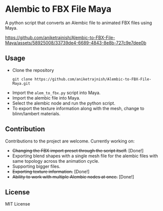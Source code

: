 # Alembic to FBX File Maya
 A python script that converts an Alembic file to animated FBX files using Maya. 

https://github.com/aniketrajnish/Alembic-to-FBX-File-Maya/assets/58925008/33739de4-6689-4843-8e8b-727c9e7dee0b

 ## Usage
 * Clone the repository
    ```
    git clone https://github.com/aniketrajnish/Alembic-to-FBX-File-Maya.git
    ```  
 * Import the `alem_to_fbx.py` script into Maya.
 * Import the alembic file into Maya.   
 * Select the alembic node and run the python script.
 * To export the texture information along with the mesh, change to blinn/lambert materials.

## Contribution
Contributions to the project are welcome. 
Currently working on:
* ~~Changing the FBX import preset through the script itself.~~ [Done!] 
* Exporting blend shapes with a single mesh file for the alembic files with same topology across the animation cycle.
* Supporting bigger files.
* ~~Exporting texture information.~~ [Done!]
* ~~Ability to work with multiple Alembic nodes at once.~~ [Done!]

## License
MIT License
